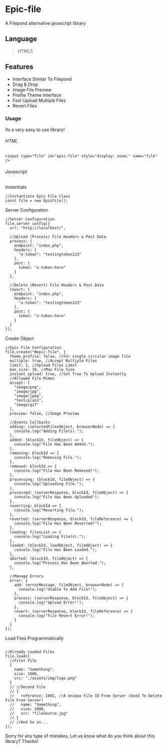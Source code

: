 # Epic-file

A Filepond alternative javascript library

## Language

> HTML5

## Features

- Interface Similar To Filepond
- Drag & Drop
- Image File Preview
- Profile Theme Interface
- Fast Upload Multiple Files
- Revert Files

### Usage

Its a very easy to use library!

###### HTML

```
<input type="file" id="epic-file" style="display: none;" name="file" />

```

###### Javascript

Instantiate

```
//Instantiate Epic File Class
const file = new EpicFile();

```

Server Configuration

```
//Server Configuration
file.server_config({
  url: "http://localhost/",

  //Upload (Process) File Headers & Post Data
  process: {
    endpoint: "index.php",
    headers: {
      "x-token": "testingtoken123"
    },
    post: {
      token: "x-token-here"
    }
  },

  //Delete (Revert) File Headers & Post Data
  revert: {
    endpoint: "index.php",
    headers: {
      "x-token": "testingtoken123"
    },
    post: {
      token: "x-token-here"
    }
  }
});

```

Create Object

```
//Epic File Configuration
file.create("#epic-file", {
  theme_profile: false, //For single circular image file
  multiple: true, //Accept Multiple Files
  limit: 1, //Upload Files Limit
  max_size: 10, //Max File Size
  instant_upload: true, //Set True To Upload Instantly
  //Allowed File Mimes
  accept: [
    "image/png",
    "image/jpg",
    "image/jpeg",
    "text/plain",
    "image/gif"
  ],
  preview: false, //Image Preview

  //Events Callbacks
  adding: (selectedFilesObject, browserNode) => {
    console.log("Adding File(s).");
  },
  added: (blockId, fileObject) => {
    console.log("File Has Been Added.");
  },
  removing: blockId => {
    console.log("Removing File.");
  },
  removed: blockId => {
    console.log("File Has Been Removed!");
  },
  processing: (blockId, fileObject) => {
    console.log("Uploading File.");
  },
  processed: (serverResponse, blockId, fileObject) => {
    console.log("File Has Been Uploaded");
  },
  reverting: blockId => {
    console.log("Reverting File.");
  },
  reverted: (serverResponse, blockId, fileReference) => {
    console.log("File Has Been Reverted!");
  },
  loading: filesList => {
    console.log("Loading File(s).");
  },
  loaded: (blockId, loadObject, fileObject) => {
    console.log("File Has Been Loaded.");
  },
  aborted: (blockId, fileObject) => {
    console.log("Process Has Been Aborted.");
  },

  //Manage Errors
  error: {
    add: (errorMessage, fileObject, browserNode) => {
      console.log("Unable To Add File!");
    },
    process: (serverResponse, blockId, fileObject) => {
      console.log("Upload Error!");
    },
    revert: (serverResponse, blockId, fileReference) => {
      console.log("File Revert Error!");
    }
  }
});

```

Load Files Programmatically

```

//Already Loaded Files
file.load([
  //First File
  {
    name: "Something",
    size: 1000,
    src: "./assets/img/logo.png"
  }
  // //Second File
  // {
  //   reference: 1001, //A Unique File ID From Server (Used To Delete File From Server)
  //   name: "Something",
  //   size: 1000,
  //   src: "fileSource.jpg"
  // }
  // //And So on...
]);

```

Sorry for any type of mistakes, Let us know what do you think about this library? Thanks!
